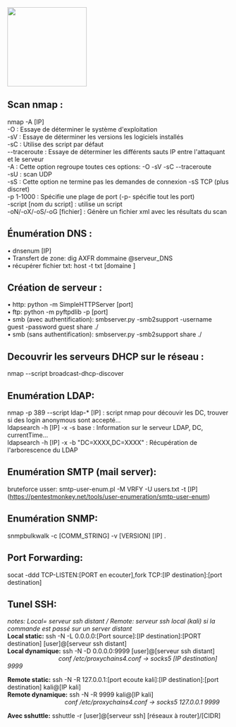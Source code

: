<img src="https://github.com/florianges/Simple-OSCP-cheat-sheet/assets/64069514/2b1a86a8-565a-48c7-909f-4f1725583655" height="180">

## Scan nmap :
nmap -A [IP]  
-O : Essaye de déterminer le système d'exploitation  
-sV : Essaye de déterminer les versions les logiciels installés  
-sC : Utilise des script par défaut  
--traceroute : Essaye de déterminer les différents sauts IP entre l'attaquant et le serveur  
-A : Cette option regroupe toutes ces options: -O -sV -sC --traceroute  
-sU : scan UDP  
-sS : Cette option ne termine pas les demandes de connexion -sS TCP (plus discret)  
-p 1-1000 : Spécifie une plage de port (-p- spécifie tout les port)  
-script [nom du script] : utilise un script  
-oN/-oX/-oS/-oG [fichier] : Génère un fichier xml avec les résultats du scan  

## Énumération DNS :
•	dnsenum [IP]  
•	Transfert de zone: dig AXFR dommaine @serveur_DNS  
•	récupérer fichier txt: host -t txt [domaine ] 

## Création de serveur :
•	http: python -m SimpleHTTPServer [port]  
•	ftp: python -m pyftpdlib -p [port]  
•	smb (avec authentification): smbserver.py -smb2support -username guest -password guest share ./  
•	smb (sans authentification): smbserver.py -smb2support share ./  

## Decouvrir les serveurs DHCP sur le réseau :
nmap --script broadcast-dhcp-discover  

## Enumération LDAP:
nmap -p 389 --script ldap-* [IP] : script nmap pour découvir les DC, trouver si des login anonymous sont accepté...  
ldapsearch -h [IP] -x -s base : Information sur le serveur LDAP, DC, currentTime...  
ldapsearch -h [IP] -x -b "DC=XXXX,DC=XXXX" : Récupération de l'arborescence du LDAP  

## Enumération SMTP (mail server):
bruteforce usser: smtp-user-enum.pl -M VRFY -U users.txt -t [IP]  (https://pentestmonkey.net/tools/user-enumeration/smtp-user-enum)

## Enumération SNMP:
snmpbulkwalk -c [COMM_STRING] -v [VERSION] [IP] .  

## Port Forwarding:
socat -ddd TCP-LISTEN:[PORT en ecouter],fork TCP:[IP destination]:[port destination]  

## Tunel SSH:
_notes: Local= serveur ssh distant / Remote: serveur ssh local (kali) si la commande est passé sur un server distant_  
**Local static:** ssh -N -L 0.0.0.0:[Port source]:[IP destination]:[PORT destination] [user]@[serveur ssh distant]  
**Local dynamique:** ssh -N -D 0.0.0.0:9999 [user]@[serveur ssh distant]  
&emsp;&emsp;&emsp;&emsp;&emsp;&emsp;&emsp;&emsp; _conf /etc/proxychains4.conf -> socks5 [IP destination]  9999_  
  
**Remote static:** ssh -N -R 127.0.0.1:[port ecoute kali]:[IP destination]:[port destination] kali@[IP kali]  
**Remote dynamique:** ssh -N -R 9999 kali@[IP kali]  
&emsp;&emsp;&emsp;&emsp;&emsp;&emsp;&emsp;&emsp;&emsp; _conf /etc/proxychains4.conf -> socks5 127.0.0.1 9999_  
  
**Avec sshuttle:** sshuttle -r [user]@[serveur ssh] [réseaux à router]/[CIDR]  
